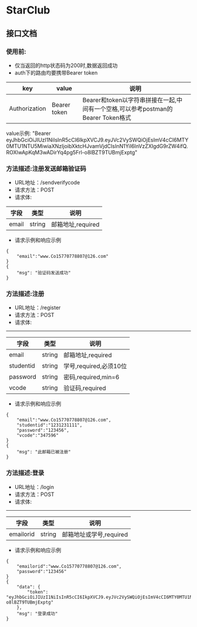 # StarClub
## 接口文档
### 使用前:
- 仅当返回的http状态码为200时,数据返回成功
- auth下的路由均要携带Bearer token

|key|value|说明|
| ----------- | ----------- |----------- |
|Authorization     | Bearer token|Bearer和token以字符串拼接在一起,中间有一个空格,可以参考postman的Bearer Token格式|

value示例: "Bearer eyJhbGciOiJIUzI1NiIsInR5cCI6IkpXVCJ9.eyJVc2VySWQiOjEsImV4cCI6MTY0MTU1NTU5MiwiaXNzIjoibXktcHJvamVjdCIsInN1YiI6InVzZXIgdG9rZW4ifQ.ROXlwApKqM3wADirYq4pg5Frl-o8lBZT9TUBmjExptg"

### 方法描述:注册发送邮箱验证码
- URL地址：/sendverifycode
- 请求方法：POST 
- 请求体:

| 字段     | 类型 |说明|
| --- | --- | ---|
|   email | string    |邮箱地址,required|
- 请求示例和响应示例
````
{
    "email":"www.Co15770778807@126.com"
}
{
    "msg": "验证码发送成功"
}
````
### 方法描述:注册
- URL地址：/register
- 请求方法：POST 
- 请求体:
---
| 字段     | 类型 |说明|
| --- | --- | ---|
|   email | string    |邮箱地址,required|
|   studentid | string    |学号,required,必须10位|
|   password | string    |密码,required,min=6|
|   vcode | string    |验证码,required|
- 请求示例和响应示例
````
{
    "email":"www.Co15770778807@126.com",
	"studentid":"1231231111",
	"password":"123456",
	"vcode":"347596"
}
{
    "msg": "此邮箱已被注册"
}
````

### 方法描述:登录
- URL地址：/login
- 请求方法：POST 
- 请求体:
---
| 字段     | 类型 |说明|
| --- | --- | ---|
|   emailorid | string   |邮箱地址或学号,required|

- 请求示例和响应示例
````
{
    "emailorid":"www.Co15770778807@126.com",
	"password":"123456"
}
{
    "data": {
        "token": "eyJhbGciOiJIUzI1NiIsInR5cCI6IkpXVCJ9.eyJVc2VySWQiOjEsImV4cCI6MTY0MTU1NTU5MiwiaXNzIjoibXktcHJvamVjdCIsInN1YiI6InVzZXIgdG9rZW4ifQ.ROXlwApKqM3wADirYq4pg5Frl-o8lBZT9TUBmjExptg"
    },
    "msg": "登录成功"
}
````
